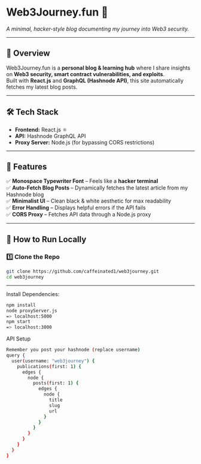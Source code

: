 # **Web3Journey.fun** 🚀  
*A minimal, hacker-style blog documenting my journey into Web3 security.*

---

## **📌 Overview**  
Web3Journey.fun is a **personal blog & learning hub** where I share insights on **Web3 security, smart contract vulnerabilities, and exploits**.  
Built with **React.js** and **GraphQL (Hashnode API)**, this site automatically fetches my latest blog posts.

---

## **🛠 Tech Stack**
- **Frontend:** React.js ⚛️  
- **API:** Hashnode GraphQL API  
- **Proxy Server:** Node.js (for bypassing CORS restrictions)  

---

## **📌 Features**
✅ **Monospace Typewriter Font** – Feels like a **hacker terminal**  
✅ **Auto-Fetch Blog Posts** – Dynamically fetches the latest article from my Hashnode blog  
✅ **Minimalist UI** – Clean black & white aesthetic for max readability  
✅ **Error Handling** – Displays helpful errors if the API fails  
✅ **CORS Proxy** – Fetches API data through a Node.js proxy  

---

## **🚀 How to Run Locally**
### **1️⃣ Clone the Repo**
```sh
git clone https://github.com/caffeinated1/web3journey.git
cd web3journey
```

---
Install Dependencies:

```sh
npm install
node proxyServer.js
=> localhost:5000
npm start
=> localhost:3000

```
API Setup 

```sh
Remember you post your hashnode (replace username)
query {
  user(username: "web3journey") {
    publications(first: 1) {
      edges {
        node {
          posts(first: 1) {
            edges {
              node {
                title
                slug
                url
              }
            }
          }
        }
      }
    }
  }
}







